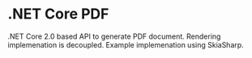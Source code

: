 # .NET Core PDF
.NET Core 2.0 based API to generate PDF document. Rendering implemenation is decoupled. Example implemenation using SkiaSharp.
